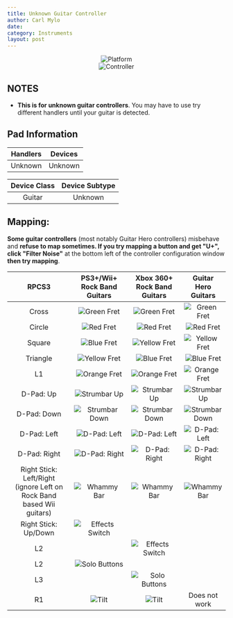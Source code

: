 ```yaml
---
title: Unknown Guitar Controller
author: Carl Mylo
date: 
category: Instruments
layout: post
---
```


<div align="center"> <img src="https://carlmylo.github.io/docu-rpcs3/images/instruments/plat/myst.png" alt="Platform" title="Platform"></div>

<div align="center"> <img src="https://carlmylo.github.io/docu-rpcs3/images/instruments/cont/mystcontrollers.png" alt="Controller" title="Controller"></div>

## NOTES  

* **This is for unknown guitar controllers**. You may have to use try different handlers until your guitar is detected.

## Pad Information

| Handlers | Devices |
|:------------------:|:---------------------:|
| Unknown | Unknown |

| Device Class | Device Subtype |
|:------------------:|:---------------------:|
| Guitar | Unknown |


## Mapping: 
 
**Some guitar controllers** (most notably Guitar Hero controllers) misbehave and **refuse to map sometimes. If you try mapping a button and get "U+", click "Filter Noise"** at the bottom left of the controller configuration window **then try mapping**.

| **RPCS3**          | **PS3+/Wii+ Rock Band Guitars** | **Xbox 360+ Rock Band Guitars** | **Guitar Hero Guitars** |
|:------------------:|:---------------------:|:---------------------:|:-----------------------:|
| Cross | ![Green Fret](https://carlmylo.github.io/docu-rpcs3/images/btns/gtrs/gf.png "Green Fret") | ![Green Fret](https://carlmylo.github.io/docu-rpcs3/images/btns/gtrs/gf.png "Green Fret") | ![Green Fret](https://carlmylo.github.io/docu-rpcs3/images/btns/gtrs/gf.png "Green Fret") |
| Circle | ![Red Fret](https://carlmylo.github.io/docu-rpcs3/images/btns/gtrs/rf.png "Red Fret") | ![Red Fret](https://carlmylo.github.io/docu-rpcs3/images/btns/gtrs/rf.png "Red Fret") | ![Red Fret](https://carlmylo.github.io/docu-rpcs3/images/btns/gtrs/rf.png "Red Fret") |
| Square | ![Blue Fret](https://carlmylo.github.io/docu-rpcs3/images/btns/gtrs/bf.png "Blue Fret") | ![Yellow Fret](https://carlmylo.github.io/docu-rpcs3/images/btns/gtrs/yf.png "Yellow Fret") | ![Yellow Fret](https://carlmylo.github.io/docu-rpcs3/images/btns/gtrs/yf.png "Yellow Fret") |
| Triangle | ![Yellow Fret](https://carlmylo.github.io/docu-rpcs3/images/btns/gtrs/yf.png "Yellow Fret") | ![Blue Fret](https://carlmylo.github.io/docu-rpcs3/images/btns/gtrs/bf.png "Blue Fret") | ![Blue Fret](https://carlmylo.github.io/docu-rpcs3/images/btns/gtrs/bf.png "Blue Fret") |
| L1 | ![Orange Fret](https://carlmylo.github.io/docu-rpcs3/images/btns/gtrs/of.png "Orange Fret") | ![Orange Fret](https://carlmylo.github.io/docu-rpcs3/images/btns/gtrs/of.png "Orange Fret") | ![Orange Fret](https://carlmylo.github.io/docu-rpcs3/images/btns/gtrs/of.png "Orange Fret") |
| D-Pad: Up | ![Strumbar Up](https://carlmylo.github.io/docu-rpcs3/images/btns/gtrs/sbu.png "Strumbar Up") | ![Strumbar Up](https://carlmylo.github.io/docu-rpcs3/images/btns/gtrs/sbu.png "Strumbar Up") | ![Strumbar Up](https://carlmylo.github.io/docu-rpcs3/images/btns/gtrs/sbu.png "Strumbar Up") |
| D-Pad: Down | ![Strumbar Down](https://carlmylo.github.io/docu-rpcs3/images/btns/gtrs/sbd.png "Strumbar Down") | ![Strumbar Down](https://carlmylo.github.io/docu-rpcs3/images/btns/gtrs/sbd.png "Strumbar Down") | ![Strumbar Down](https://carlmylo.github.io/docu-rpcs3/images/btns/gtrs/sbd.png "Strumbar Down") |
| D-Pad: Left | ![D-Pad: Left](https://carlmylo.github.io/docu-rpcs3/images/btns/gtrs/dpl.png "D-Pad: Left") | ![D-Pad: Left](https://carlmylo.github.io/docu-rpcs3/images/btns/gtrs/dpl.png "D-Pad: Left") | ![D-Pad: Left](https://carlmylo.github.io/docu-rpcs3/images/btns/gtrs/dpl.png "D-Pad: Left") |
| D-Pad: Right | ![D-Pad: Right](https://carlmylo.github.io/docu-rpcs3/images/btns/gtrs/dpr.png "D-Pad: Right") | ![D-Pad: Right](https://carlmylo.github.io/docu-rpcs3/images/btns/gtrs/dpr.png "D-Pad: Right") | ![D-Pad: Right](https://carlmylo.github.io/docu-rpcs3/images/btns/gtrs/dpr.png "D-Pad: Right") |
| Right Stick: <br/> Left/Right <br/> (ignore Left on Rock Band based Wii guitars) | ![Whammy Bar](https://carlmylo.github.io/docu-rpcs3/images/btns/gtrs/wb.png "Whammy Bar") | ![Whammy Bar](https://carlmylo.github.io/docu-rpcs3/images/btns/gtrs/wb.png "Whammy Bar") | ![Whammy Bar](https://carlmylo.github.io/docu-rpcs3/images/btns/gtrs/wb.png "Whammy Bar") |
| Right Stick: Up/Down | ![Effects Switch](https://carlmylo.github.io/docu-rpcs3/images/btns/gtrs/fx.png "Effects Switch") | | |
| L2 | | ![Effects Switch](https://carlmylo.github.io/docu-rpcs3/images/btns/gtrs/fx.png "Effects Switch") | |
| L2 | ![Solo Buttons](https://carlmylo.github.io/docu-rpcs3/images/btns/gtrs/solo.png "Solo Buttons") | | |
| L3 | | ![Solo Buttons](https://carlmylo.github.io/docu-rpcs3/images/btns/gtrs/solo.png "Solo Buttons") | |
| R1 | ![Tilt](https://carlmylo.github.io/docu-rpcs3/images/btns/gtrs/ts.png "Tilt") | ![Tilt](https://carlmylo.github.io/docu-rpcs3/images/btns/gtrs/ts.png "Tilt") | Does not work |